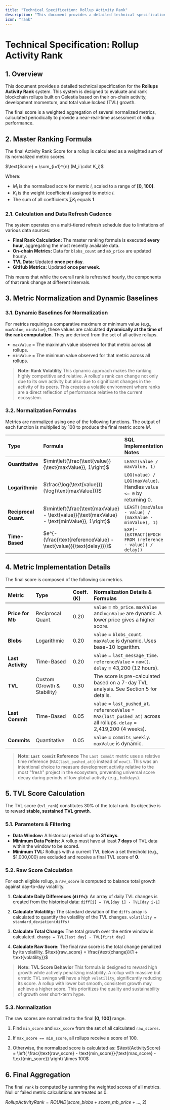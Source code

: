 ```yaml
---
title: "Technical Specification: Rollup Activity Rank"
description: "This document provides a detailed technical specification for the Rollups Activity Rank system."
icon: "rank"
---
```


# Technical Specification: Rollup Activity Rank

## 1. Overview

This document provides a detailed technical specification for the **Rollups Activity Rank** system. This system is designed to evaluate and rank blockchain rollups built on Celestia based on their on-chain activity, development momentum, and total value locked (TVL) growth.

The final score is a weighted aggregation of several normalized metrics, calculated periodically to provide a near-real-time assessment of rollup performance.

## 2. Master Ranking Formula

The final Activity Rank Score for a rollup is calculated as a weighted sum of its normalized metric scores.

$\text{Score} = \sum_{i=1}^{n} (M_i \cdot K_i)$

Where:
* $M_i$ is the normalized score for metric *i*, scaled to a range of **[0, 100]**.
* $K_i$ is the weight (coefficient) assigned to metric *i*.
* The sum of all coefficients $\sum K_i$ equals **1**.

### 2.1. Calculation and Data Refresh Cadence

The system operates on a multi-tiered refresh schedule due to limitations of various data sources:

* **Final Rank Calculation:** The master ranking formula is executed **every hour**, aggregating the most recently available data.
* **On-chain Metrics:** Data for `blobs_count` and `mb_price` are updated hourly.
* **TVL Data:** Updated **once per day**.
* **GitHub Metrics:** Updated **once per week**.

This means that while the overall rank is refreshed hourly, the components of that rank change at different intervals.


## 3. Metric Normalization and Dynamic Baselines

### 3.1. Dynamic Baselines for Normalization

For metrics requiring a comparative maximum or minimum value (e.g., `maxValue`, `minValue`), these values are calculated **dynamically at the time of the rank computation**. They are derived from the set of all active rollups.

* `maxValue` = The maximum value observed for that metric across all rollups.
* `minValue` = The minimum value observed for that metric across all rollups.

> **Note: Rank Volatility**
> This dynamic approach makes the ranking highly competitive and relative. A rollup's rank can change not only due to its own activity but also due to significant changes in the activity of its peers. This creates a volatile environment where ranks are a direct reflection of performance relative to the current ecosystem.

### 3.2. Normalization Formulas

Metrics are normalized using one of the following functions. The output of each function is multiplied by 100 to produce the final metric score $M$.

| Type | Formula | SQL Implementation Notes |
| :--- | :--- | :--- |
| **Quantitative** | $\min\left(\frac{\text{value}}{\text{maxValue}}, 1\right)$ | `LEAST(value / maxValue, 1)` |
| **Logarithmic** | $\frac{\log(\text{value})}{\log(\text{maxValue})}$ | `LOG(value) / LOG(maxValue)`. Handles `value <= 0` by returning 0. |
| **Reciprocal Quant.** | $\min\left(\frac{\text{maxValue} - \text{value}}{\text{maxValue} - \text{minValue}}, 1\right)$ | `LEAST((maxValue - value) / (maxValue - minValue), 1)` |
| **Time-Based** | $e^{-(\frac{\text{referenceValue} - \text{value}}{\text{delay}})}$ | `EXP(-(EXTRACT(EPOCH FROM (reference - value)) / delay))` |

## 4. Metric Implementation Details

The final score is composed of the following six metrics.

| Metric | Type | Coeff. (K) | Normalization Details & Formulas |
| :--- | :--- | :--- | :--- |
| **Price for Mb** | Reciprocal Quant. | 0.20 | `value` = `mb_price`. `maxValue` and `minValue` are dynamic. A lower price gives a higher score. |
| **Blobs** | Logarithmic | 0.20 | `value` = `blobs_count`. `maxValue` is dynamic. Uses base-10 logarithm. |
| **Last Activity** | Time-Based | 0.20 | `value` = `last_message_time`. `referenceValue` = `now()`. `delay` = 43,200 (12 hours). |
| **TVL** | Custom (Growth & Stability) | 0.30 | The score is pre-calculated based on a 7-day TVL analysis. See Section 5 for details. |
| **Last Commit** | Time-Based | 0.05 | `value` = `last_pushed_at`. `referenceValue` = `MAX(last_pushed_at)` across all rollups. `delay` = 2,419,200 (4 weeks). |
| **Commits** | Quantitative | 0.05 | `value` = `commits_weekly`. `maxValue` is dynamic. |

> **Note: `Last Commit` Reference**
> The `Last Commit` metric uses a relative time reference (`MAX(last_pushed_at)`) instead of `now()`. This was an intentional choice to measure development activity relative to the most "fresh" project in the ecosystem, preventing universal score decay during periods of low global activity (e.g., holidays).

## 5. TVL Score Calculation

The TVL score (`tvl_rank`) constitutes 30% of the total rank. Its objective is to reward **stable, sustained TVL growth**.

### 5.1. Parameters & Filtering

* **Data Window:** A historical period of up to **31 days**.
* **Minimum Data Points:** A rollup must have at least **7 days** of TVL data within the window to be scored.
* **Minimum TVL:** Rollups with a current TVL below a set threshold (e.g., $1,000,000) are excluded and receive a final TVL score of **0**.

### 5.2. Raw Score Calculation

For each eligible rollup, a `raw_score` is computed to balance total growth against day-to-day volatility.

1. **Calculate Daily Differences (`diffs`):**
An array of daily TVL changes is created from the historical data:
`diff[i] = TVL[day i] - TVL[day i-1]`

2. **Calculate Volatility:**
The standard deviation of the `diffs` array is calculated to quantify the volatility of the TVL changes.
`volatility = standard_deviation(diffs)`

3. **Calculate Total Change:**
The total growth over the entire window is calculated.
`change = TVL[last day] - TVL[first day]`

4. **Calculate Raw Score:**
The final raw score is the total change penalized by its volatility.
$\text{raw_score} = \frac{\text{change}}{1 + \text{volatility}}$


> **Note: TVL Score Behavior**
> This formula is designed to reward high growth while actively penalizing instability. A rollup with massive but erratic TVL swings will have a high `volatility`, significantly reducing its score. A rollup with lower but smooth, consistent growth may achieve a higher score. This prioritizes the quality and sustainability of growth over short-term hype.


### 5.3. Normalization

The raw scores are normalized to the final **[0, 100]** range.

1. Find `min_score` and `max_score` from the set of all calculated `raw_scores`.

1. If `max_score == min_score`, all rollups receive a score  of 100.

1. Otherwise, the normalized score is calculated as: $\text{ActivityScore} = \left( \frac{\text{raw_score} - \text{min_score}}{\text{max_score} - \text{min_score}} \right) \times 100$


## 6. Final Aggregation

The final `rank` is computed by summing the weighted scores of all metrics. Null or failed metric calculations are treated as 0.

$RollupActivityRank = ROUND(score\_blobs + score\_mb\_price + ..., 2)$
